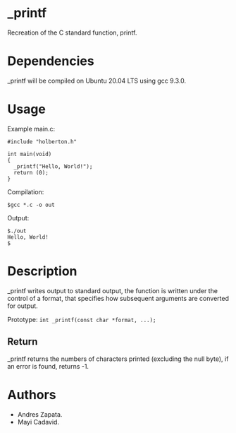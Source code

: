 # _printf
Recreation of the C standard function, printf.
# Dependencies
_printf will be compiled on Ubuntu 20.04 LTS using gcc 9.3.0.
# Usage
Example main.c:
```
#include "holberton.h"

int main(void)
{
  _printf("Hello, World!");
  return (0);
}
```
Compilation:
```
$gcc *.c -o out

```
Output:
```
$./out
Hello, World!
$
```
# Description
_printf writes output to standard output, the function is written under the control of a format, that specifies how subsequent arguments  are converted for output.

Prototype: ``` int _printf(const char *format, ...); ```

## Return
_printf returns the numbers of characters printed (excluding the null byte), if an error is found, returns -1.
# Authors

- Andres Zapata.
- Mayi Cadavid.
